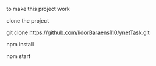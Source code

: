 to make this project work 

clone the project 

git clone https://github.com/lidorBaraens110/ynetTask.git

npm install 

npm start 

